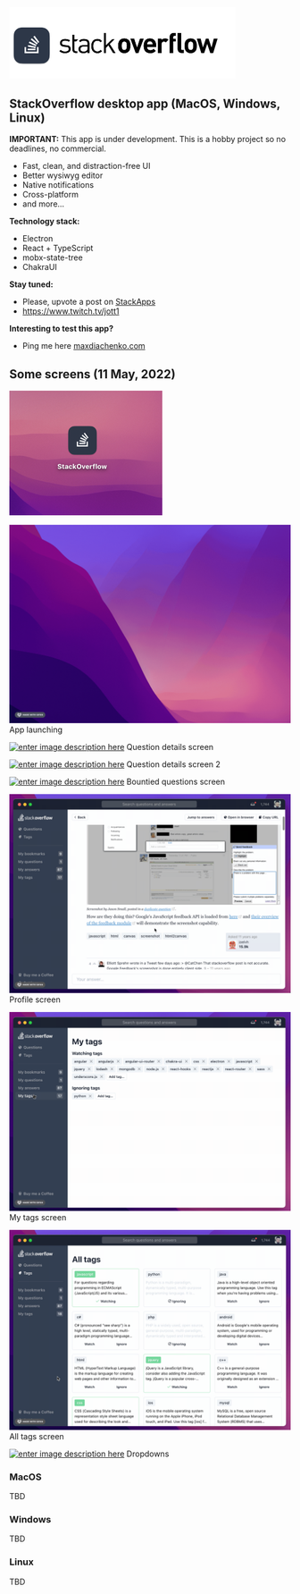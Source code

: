 <img src="assets/screenshots/readme_logo.png" width="405" />

## StackOverflow desktop app (MacOS, Windows, Linux)

**IMPORTANT:** This app is under development. This is a hobby project so no deadlines, no commercial.


- Fast, clean, and distraction-free UI
- Better wysiwyg editor
- Native notifications
- Cross-platform
- and more...

**Technology stack:**
- Electron
- React + TypeScript
- mobx-state-tree
- ChakraUI

**Stay tuned:**
- Please, upvote a post on [StackApps](https://stackapps.com/questions/9223)
- https://www.twitch.tv/jott1

**Interesting to test this app?**
- Ping me here [maxdiachenko.com](https://maxdiachenko.com)

## Some screens (11 May, 2022)

<img src="assets/screenshots/app-icon.png" width="274" />


[![enter image description here][1]][1]
App launching

[![enter image description here][2]][2]
Question details screen

[![enter image description here][3]][3]
Question details screen 2

[![enter image description here][4]][4]
Bountied questions screen

[![enter image description here][5]][5]
Profile screen

[![enter image description here][6]][6]
My tags screen

[![enter image description here][7]][7]
All tags screen

[![enter image description here][8]][8]
Dropdowns


[1]: assets/screenshots/Loading.gif
[2]: assets/screenshots/Question%20details.gif
[3]: assets/screenshots/Question%20details%202.gif
[4]: assets/screenshots/Bountied.gif
[5]: assets/screenshots/Profile.gif
[6]: assets/screenshots/My%20tags.gif
[7]: assets/screenshots/Tags.gif
[8]: assets/screenshots/Dropdowns.gif
[9]: assets/screenshots/App%20Icon.png

### MacOS
TBD

### Windows
TBD

### Linux
TBD
